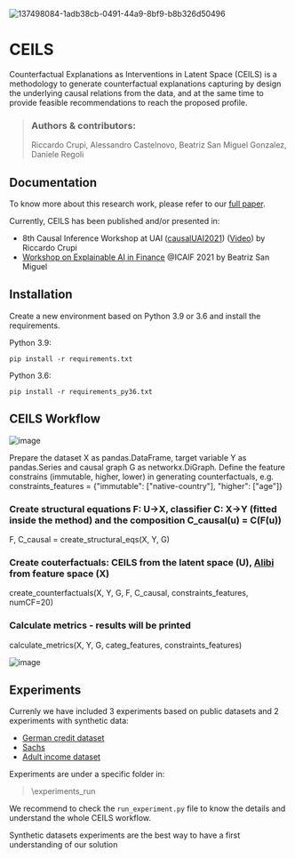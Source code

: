 
![137498084-1adb38cb-0491-44a9-8bf9-b8b326d50496](https://user-images.githubusercontent.com/92588313/137943056-142a3568-02a7-46a8-b1a8-67fc3631ae79.jpg)

# CEILS
Counterfactual Explanations as Interventions in Latent Space (CEILS) is a methodology to generate counterfactual explanations capturing by design the underlying causal relations from the data, and at the same time to provide feasible recommendations to reach the proposed profile.

> ### Authors & contributors:
> Riccardo Crupi, Alessandro Castelnovo, Beatriz San Miguel Gonzalez, Daniele Regoli

## Documentation

To know more about this research work, please refer to our [full paper](https://arxiv.org/abs/2106.07754).

Currently, CEILS has been published and/or presented in:
- 8th Causal Inference Workshop at UAI ([causalUAI2021](https://sites.google.com/uw.edu/causaluai2021/home))
  ([Video](https://www.youtube.com/watch?v=adTNX_Um47I)) by Riccardo Crupi</li>
- [Workshop on Explainable AI in Finance](https://sites.google.com/view/2021-workshop-explainable-ai/home) @ICAIF 2021 by Beatriz San Miguel</li>



 
## Installation
Create a new environment based on Python 3.9 or 3.6 and install the requirements.

Python 3.9:
```
pip install -r requirements.txt
```

Python 3.6:
```
pip install -r requirements_py36.txt
```

## CEILS Workflow
![image](https://user-images.githubusercontent.com/92302358/140288321-2ca4caf8-2e32-421c-916c-b466d6006663.png)

Prepare the dataset X as pandas.DataFrame, target variable Y as pandas.Series and causal graph G as networkx.DiGraph.
Define the feature constrains (immutable, higher, lower) in generating counterfactuals, e.g. constraints_features = {"immutable": ["native-country"], "higher": ["age"]}

### Create structural equations F: U->X, classifier C: X->Y (fitted inside the method) and the composition C_causal(u) = C(F(u))
F, C_causal = create_structural_eqs(X, Y, G)

### Create couterfactuals: CEILS from the latent space (U), [Alibi](https://github.com/SeldonIO/alibi) from feature space (X)
create_counterfactuals(X, Y, G, F, C_causal, constraints_features, numCF=20)

### Calculate metrics - results will be printed
calculate_metrics(X, Y, G, categ_features, constraints_features)

![image](https://user-images.githubusercontent.com/92302358/140289908-c827961d-f4b7-457d-9bd8-4e8f226fbf4f.png)

## Experiments

Currenly we have included 3 experiments based on public datasets and 2 experiments with synthetic data:
- [German credit dataset](https://archive.ics.uci.edu/ml/datasets/statlog+(german+credit+data))
- [Sachs](https://www.bristol.ac.uk/Depts/Economics/Growth/sachs.htm)
- [Adult income dataset](https://archive.ics.uci.edu/ml/datasets/adult)

Experiments are under a specific folder in:
>\experiments_run

We recommend to check the `run_experiment.py` file to know the details and understand the whole CEILS workflow. 

Synthetic datasets experiments are the best way to have a first understanding of our solution
